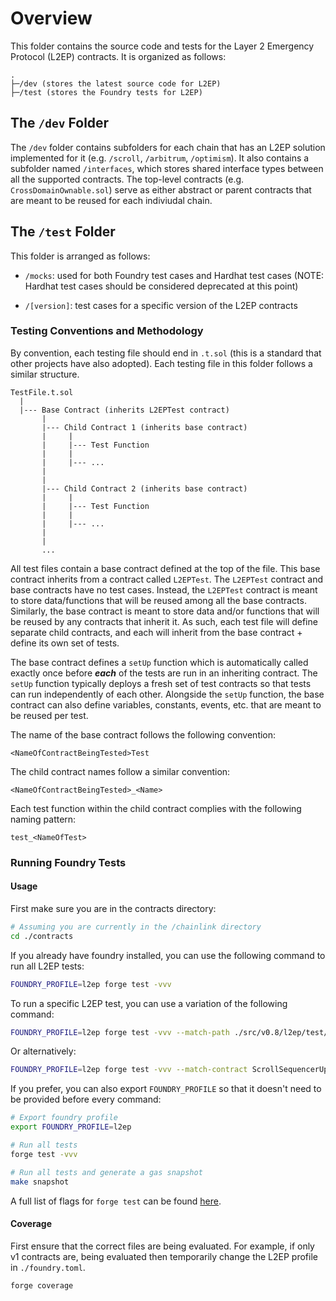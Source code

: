 # Overview

This folder contains the source code and tests for the Layer 2
Emergency Protocol (L2EP) contracts. It is organized as follows:

```text
.
├─/dev (stores the latest source code for L2EP)
├─/test (stores the Foundry tests for L2EP)
```

## The `/dev` Folder

The `/dev` folder contains subfolders for each chain that
has an L2EP solution implemented for it (e.g. `/scroll`, `/arbitrum`,
`/optimism`). It also contains a subfolder named `/interfaces`,
which stores shared interface types between all the supported
contracts. The top-level contracts (e.g. `CrossDomainOwnable.sol`)
serve as either abstract or parent contracts that are meant
to be reused for each indiviudal chain.

## The `/test` Folder

This folder is arranged as follows:

- `/mocks`: used for both Foundry test cases and Hardhat test cases (NOTE:
Hardhat test cases should be considered deprecated at this point)

- `/[version]`: test cases for a specific version of the L2EP contracts

### Testing Conventions and Methodology

By convention, each testing file should end in `.t.sol` (this is a standard
that other projects have also adopted). Each testing file in this folder
follows a similar structure.

```text
TestFile.t.sol
  |
  |--- Base Contract (inherits L2EPTest contract)
       |
       |--- Child Contract 1 (inherits base contract)
       |     |
       |     |--- Test Function
       |     |
       |     |--- ... 
       |
       |
       |--- Child Contract 2 (inherits base contract)
       |     |
       |     |--- Test Function
       |     |
       |     |--- ... 
       |
       |
       ...
```

All test files contain a base contract defined at the top of the file. This
base contract inherits from a contract called `L2EPTest`. The `L2EPTest`
contract and base contracts have no test cases. Instead, the `L2EPTest`
contract is meant to store data/functions that will be reused among all
the base contracts. Similarly, the base contract is meant to store data
and/or functions that will be reused by any contracts that inherit it.
As such, each test file will define separate child contracts, and each
will inherit from the base contract + define its own set of tests.

The base contract defines a `setUp` function which is automatically called
exactly once before ***each*** of the tests are run in an inheriting contract.
The `setUp` function typically deploys a fresh set of test contracts so that
tests can run independently of each other. Alongside the `setUp` function,
the base contract can also define variables, constants, events, etc. that
are meant to be reused per test.

The name of the base contract follows the following convention:

```text
<NameOfContractBeingTested>Test
```

The child contract names follow a similar convention:

```text
<NameOfContractBeingTested>_<Name>
```

Each test function within the child contract complies
with the following naming pattern:

```text
test_<NameOfTest>
```

### Running Foundry Tests

#### Usage

First make sure you are in the contracts directory:

```sh
# Assuming you are currently in the /chainlink directory
cd ./contracts
```

If you already have foundry installed, you can use the following command
to run all L2EP tests:

```sh
FOUNDRY_PROFILE=l2ep forge test -vvv
```

To run a specific L2EP test, you can use a variation of the following command:

```sh
FOUNDRY_PROFILE=l2ep forge test -vvv --match-path ./src/v0.8/l2ep/test/v1_0_0/scroll/ScrollSequencerUptimeFeed.t.sol
```

Or alternatively:

```sh
FOUNDRY_PROFILE=l2ep forge test -vvv --match-contract ScrollSequencerUptimeFeed
```

If you prefer, you can also export `FOUNDRY_PROFILE` so that it doesn't need
to be provided before every command:

```sh
# Export foundry profile
export FOUNDRY_PROFILE=l2ep

# Run all tests
forge test -vvv

# Run all tests and generate a gas snapshot
make snapshot
```

A full list of flags for `forge test` can be found [here](https://book.getfoundry.sh/reference/forge/forge-test).

#### Coverage

First ensure that the correct files are being evaluated. For example, if only
v1 contracts are, being evaluated then temporarily change the L2EP profile in
`./foundry.toml`.

```sh
forge coverage
```
